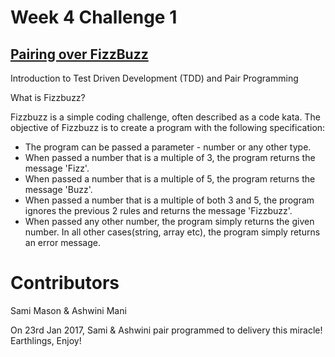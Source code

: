 # Week 4 Challenge 1

## [Pairing over FizzBuzz](https://github.com/makersacademy/pre_course/blob/master/exercises/fizzbuzz.md)
Introduction to Test Driven Development (TDD) and Pair Programming

<p>What is Fizzbuzz?</p>
<p>Fizzbuzz is a simple coding challenge, often described as a code kata. The objective of Fizzbuzz is to create a program with the following specification:</p>

- The program can be passed a parameter - number or any other type.
- When passed a number that is a multiple of 3, the program returns the message 'Fizz'.
- When passed a number that is a multiple of 5, the program returns the message 'Buzz'.
- When passed a number that is a multiple of both 3 and 5, the program ignores the previous 2 rules and returns the message 'Fizzbuzz'.
- When passed any other number, the program simply returns the given number.
In all other cases(string, array etc), the program simply returns an error message.

# Contributors
Sami Mason & Ashwini Mani


On 23rd Jan 2017, Sami & Ashwini pair programmed to delivery this miracle!
Earthlings, Enjoy!
